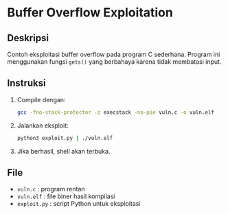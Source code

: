 # Buffer Overflow Exploitation

## Deskripsi
Contoh eksploitasi buffer overflow pada program C sederhana. Program ini menggunakan fungsi `gets()` yang berbahaya karena tidak membatasi input.

## Instruksi
1. Compile dengan:
   ```bash
   gcc -fno-stack-protector -z execstack -no-pie vuln.c -o vuln.elf
   ```

2. Jalankan eksploit:
   ```bash
   python3 exploit.py | ./vuln.elf
   ```

3. Jika berhasil, shell akan terbuka.

## File
- `vuln.c` : program rentan
- `vuln.elf` : file biner hasil kompilasi
- `exploit.py` : script Python untuk eksploitasi
